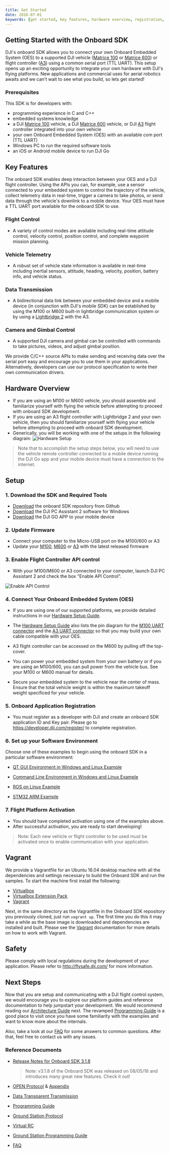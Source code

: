 ```yaml
---
title: Get Started 
date: 2016-07-01
keywords: [get started, key features, hardware overview, registration, enable flight controller API control, safety]
---
```


## Getting Started with the Onboard SDK

DJI's onboard SDK allows you to connect your own Onboard Embedded System (OES) to a supported DJI vehicle (<a href="http://www.dji.com/product/matrice100" target="_blank">Matrice 100</a> or <a href="http://www.dji.com/product/matrice600" target="_blank">Matrice 600</a>) or flight controller (<a href="http://www.dji.com/product/a3" target="_blank">A3</a>) using a common serial port (TTL UART). This setup opens up an exciting opportunity to integrate your own hardware with DJI's flying platforms.  New applications and commercial uses for aerial robotics awaits and we can't wait to see what you build, so lets get started!

### Prerequisites

This SDK is for developers with:

- programming experience in C and C++
- embedded systems knowledge
- a DJI <a href="http://www.dji.com/product/matrice100" target="_blank">Matrice 100</a> vehicle, a DJI <a href="http://www.dji.com/product/matrice600" target="_blank">Matrice 600</a> vehicle, or DJI <a href="http://www.dji.com/product/a3" target="_blank">A3</a> flight controller integrated into your own vehicle
- your own Onboard Embedded System (OES) with an available com port (TTL UART)
- Windows PC to run the required software tools
- an iOS or Android mobile device to run DJI Go

## Key Features

The onboard SDK enables deep interaction between your OES and a DJI flight controller.  Using the APIs you can, for example, use a sensor connected to your embedded system to control the trajectory of the vehicle, collect telemetry data in real-time, trigger a camera to take photos, or send data through the vehicle's downlink to a mobile device. Your OES must have a TTL UART port available for the onboard SDK to use.

### Flight Control

  - A variety of control modes are available including real-time attitude control, velocity control, position control, and complete waypoint mission planning. 
  
### Vehicle Telemetry

  - A robust set of vehicle state information is available in real-time including inertial sensors, attitude, heading, velocity, position, battery info, and vehicle status.
  
### Data Transmission

  - A bidirectional data link between your embedded device and a mobile device (in conjunction with DJI's mobile SDK) can be established by using the M100 or M600 built-in lightbridge communication system or by using a <a href="http://www.dji.com/product/lightbridge-2" target="_blank">Lightbridge 2</a> with the A3.

### Camera and Gimbal Control

 - A supported DJI camera and gimbal can be controlled with commands to take pictures, videos, and adjust gimbal position.

We provide C/C++ source APIs to make sending and receiving data over the serial port easy and encourage you to use them in your applications.  Alternatively, developers can use our protocol specification to write their own communication drivers.

## Hardware Overview
- If you are using an M100 or M600 vehicle, you should assemble and familiarize yourself with flying the vehicle before attempting to proceed with onboard SDK development.
- If you are using an A3 flight controller with Lightbridge 2 and your own vehicle, then you should familiarize yourself with flying your vehicle before attempting to proceed with onboard SDK development.
- Generically, you will be working with one of the setups in the following diagram:
![Hardware Setup](../images/common/GenericHWSetup.png)

> Note that to accomplish the setup steps below, you will need to use the vehicle remote controller connected to a mobile device running the DJI Go app and your mobile device must have a connection to the internet.


## Setup

### 1. Download the SDK and Required Tools

- <a href="https://github.com/dji-sdk/Onboard-SDK" target="_blank">Download</a> the onboard SDK repository from Github
- <a href="https://www.dji.com/product/matrice600/info#downloads" target="_blank">Download</a> the DJI PC Assistant 2 software for Windows
- <a href="http://www.dji.com/product/goapp" target="_blank">Download</a> the DJI GO APP to your mobile device
     
### 2. Update Firmware

- Connect your computer to the Micro-USB port on the M100/600 or A3
- Update your <a href="http://www.dji.com/product/matrice100/info#downloads" target="_blank">M100</a>, <a href="http://www.dji.com/product/matrice600/info#downloads" target="_blank">M600</a> or <a href="http://www.dji.com/product/a3/info#downloads" target="_blank">A3</a> with the latest released firmware

### 3. Enable Flight Controller API control

- With your M100/M600 or A3 connected to your computer, launch DJI PC Assistant 2 and check the box "Enable API Control”.

![Enable API Control](../images/common/N1UI.png)

### 4. Connect Your Onboard Embedded System (OES)

- If you are using one of our supported platforms, we provide detailed instructions in our [Hardware Setup Guide](../hardware-setup/index.html).

- The [Hardware Setup Guide](../hardware-setup/index.html) also lists the pin diagram for the [M100 UART connector](../hardware-setup/index.html#M100-UART-Connector) and the [A3 UART connector](../hardware-setup/index.html#A3-UART-Connector) so that you may build your own cable compatible with your OES.

- A3 flight controller can be accessed on the M600 by pulling off the top-cover. 

- You can power your embedded system from your own battery or if you are using an M100/600, you can pull power from the vehicle bus. See your M100 or M600 manual for details.

- Secure your embedded system to the vehicle near the center of mass. Ensure that the total vehicle weight is within the maximum takeoff weight specificed for your vehicle.

   
### 5. Onboard Application Registration

- You must register as a developer with DJI and create an onboard SDK application ID and Key pair. Please go to <a href="https://developer.dji.com/register/" target="_blank">https://developer.dji.com/register/</a> to complete registration. 

### 6. Set up your Software Environment

Choose one of these examples to begin using the onboard SDK in a particular software environment:

- [QT GUI Environment in Windows and Linux Example](../github-platform-docs/PureQT/README.html)

- [Command Line Environment in Windows and Linux Example](../github-platform-docs/commandline/README.html)

- [ROS on Linux Example](../github-platform-docs/ROS/README.html)

- [STM32 ARM Example](../github-platform-docs/STM32/README.html)

### 7. Flight Platform Activation

- You should have completed activation using one of the examples above.
- After successful activation, you are ready to start developing! 

> Note: Each new vehicle or flight controller to be used must be activated once to enable communication with your application.


## Vagrant
We provide a Vagrantfile for an Ubuntu 16.04 desktop machine with all the dependencies and settings necessary to build 
the Onboard SDK and run the samples.  To start the machine first install the following:
* [Virtualbox](https://www.virtualbox.org/wiki/Downloads)
* [Virtualbox Extension Pack](https://www.virtualbox.org/wiki/Downloads)
* [Vagrant](https://www.vagrantup.com/downloads.html)

Next, in the same directory as the Vagrantfile in the Onboard SDK repository you previously cloned, just run `vagrant up`.  The 
first time you do this it may take a while as the base image is downloaded and dependencies are installed and built.  Please 
see the [Vagrant](https://www.vagrantup.com/) documentation for more details on how to work with Vagrant.

## Safety

Please comply with local regulations during the development of your application. Please refer to <a href="http://flysafe.dji.com/" target="_blank">http://flysafe.dji.com/</a> for more information.

## Next Steps

Now that you are setup and communicating with a DJI flight control system, we would encourage you to explore our platform guides and reference documentation to help jumpstart your development. We would recommend reading our [Architecture Guide](../introduction/architecture-guide.html) next. The revamped [Programming Guide](../application-development-guides/programming-guide) is a good place to visit once you have some familiarity with the examples and want to know more about the internals.


Also, take a look at our [FAQ](../appendix/FAQ.html) for some answers to common questions. After that, feel free to contact us with any issues.

### Reference Documents

- [Release Notes for Onboard SDK 3.1.8](../appendix/releaseNotes.html)
     >Note: v3.1.8 of the Onboard SDK was released on 08/05/16 and introduces many great new features.  Check it out!

- [OPEN Protocol](../introduction/index.html) & [Appendix](../appendix/index.html) 

- [Data Transparent Transmission](../introduction/data-transparent-transmission.html)  

- [Programming Guide](../application-development-guides/programming-guide.html)

- [Ground Station Protocol](../introduction/ground-station-protocol.html)

- [Virtual RC](../introduction/virtual-rc-protocol.html)
 
- [Ground Station Programming Guide](../application-development-guides/ground-station-programming-guide.html)

- [FAQ](../appendix/FAQ.html)
